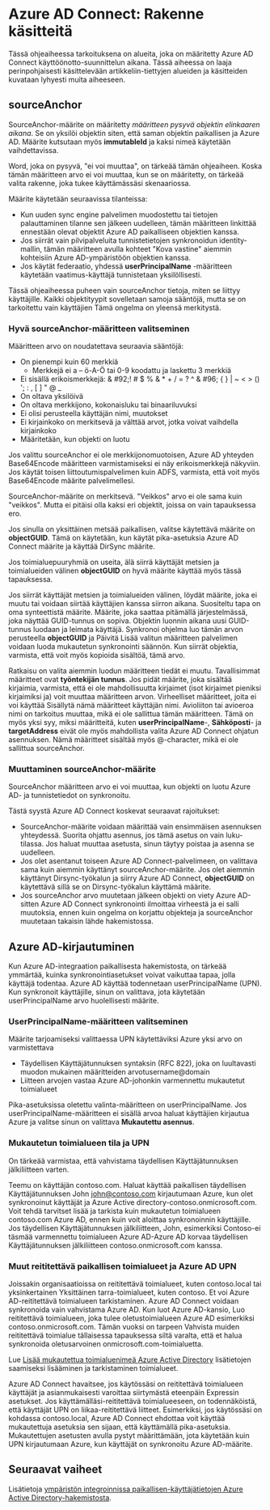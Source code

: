<properties
   pageTitle="Azure AD Connect: Suunnitella käsitteitä | Microsoft Azure"
   description="Tässä ohjeaiheessa kuvataan käyttöönoton suunnittelun tiettyjen alueiden"
   services="active-directory"
   documentationCenter=""
   authors="billmath"
   manager="femila"
   editor=""/>

<tags
   ms.service="active-directory"
   ms.custom = "azure-ad-connect"
   ms.devlang="na"
   ms.topic="article"
   ms.tgt_pltfrm="na"
   ms.workload="Identity"
   ms.date="09/13/2016"
   ms.author="billmath"/>

# <a name="azure-ad-connect-design-concepts"></a>Azure AD Connect: Rakenne käsitteitä
Tässä ohjeaiheessa tarkoituksena on alueita, joka on määritetty Azure AD Connect käyttöönotto-suunnittelun aikana. Tässä aiheessa on laaja perinpohjaisesti käsittelevään artikkeliin-tiettyjen alueiden ja käsitteiden kuvataan lyhyesti muita aiheeseen.

## <a name="sourceanchor"></a>sourceAnchor
SourceAnchor-määrite on määritetty *määritteen pysyvä objektin elinkaaren aikana*. Se on yksilöi objektin siten, että saman objektin paikallisen ja Azure AD. Määrite kutsutaan myös **immutableId** ja kaksi nimeä käytetään vaihdettavissa.

Word, joka on pysyvä, "ei voi muuttaa", on tärkeää tämän ohjeaiheen. Koska tämän määritteen arvo ei voi muuttaa, kun se on määritetty, on tärkeää valita rakenne, joka tukee käyttämässäsi skenaariossa.

Määrite käytetään seuraavissa tilanteissa:

- Kun uuden sync engine palvelimen muodostettu tai tietojen palauttaminen tilanne sen jälkeen uudelleen, tämän määritteen linkittää ennestään olevat objektit Azure AD paikalliseen objektien kanssa.
- Jos siirrät vain pilvipalveluita tunnistetietojen synkronoidun identity-mallin, tämän määritteen avulla kohteet "Kova vastine" aiemmin kohteisiin Azure AD-ympäristöön objektien kanssa.
- Jos käytät federaatio, yhdessä **userPrincipalName** -määritteen käytetään vaatimus-käyttäjä tunnistetaan yksilöllisesti.

Tässä ohjeaiheessa puheen vain sourceAnchor tietoja, miten se liittyy käyttäjille. Kaikki objektityypit sovelletaan samoja sääntöjä, mutta se on tarkoitettu vain käyttäjien Tämä ongelma on yleensä merkitystä.

### <a name="selecting-a-good-sourceanchor-attribute"></a>Hyvä sourceAnchor-määritteen valitseminen
Määritteen arvo on noudatettava seuraavia sääntöjä:

- On pienempi kuin 60 merkkiä
    - Merkkejä ei a – ö-A-Ö tai 0-9 koodattu ja laskettu 3 merkkiä
- Ei sisällä erikoismerkkejä: & #92;! # $ % & * + / = ? ^ & #96; { } | ~ < > () '; : , [ ] " @ _
- On oltava yksilöivä
- On oltava merkkijono, kokonaisluku tai binaariluvuksi
- Ei olisi perusteella käyttäjän nimi, muutokset
- Ei kirjainkoko on merkitsevä ja välttää arvot, jotka voivat vaihdella kirjainkoko
- Määritetään, kun objekti on luotu

Jos valittu sourceAnchor ei ole merkkijonomuotoisen, Azure AD yhteyden Base64Encode määritteen varmistamiseksi ei näy erikoismerkkejä näkyviin. Jos käytät toisen liittoutumispalvelimen kuin ADFS, varmista, että voit myös Base64Encode määrite palvelimellesi.

SourceAnchor-määrite on merkitsevä. "Veikkos" arvo ei ole sama kuin "veikkos". Mutta ei pitäisi olla kaksi eri objektit, joissa on vain tapauksessa ero.

Jos sinulla on yksittäinen metsää paikallisen, valitse käytettävä määrite on **objectGUID**. Tämä on käytetään, kun käytät pika-asetuksia Azure AD Connect määrite ja käyttää DirSync määrite.

Jos toimialuepuuryhmiä on useita, älä siirrä käyttäjät metsien ja toimialueiden välinen **objectGUID** on hyvä määrite käyttää myös tässä tapauksessa.

Jos siirrät käyttäjät metsien ja toimialueiden välinen, löydät määrite, joka ei muutu tai voidaan siirtää käyttäjien kanssa siirron aikana. Suositeltu tapa on oma synteettistä määrite. Määrite, joka saattaa pitämällä järjestelmässä, joka näyttää GUID-tunnus on sopiva. Objektin luonnin aikana uusi GUID-tunnus luodaan ja leimata käyttäjä. Synkronoi ohjelma luo tämän arvon perusteella **objectGUID** ja Päivitä Lisää valitun määritteen palvelimen voidaan luoda mukautetun synkronointi säännön. Kun siirrät objektia, varmista, että voit myös kopioida sisältöä, tämä arvo.

Ratkaisu on valita aiemmin luodun määritteen tiedät ei muutu. Tavallisimmat määritteet ovat **työntekijän tunnus**. Jos pidät määrite, joka sisältää kirjaimia, varmista, että ei ole mahdollisuutta kirjaimet (isot kirjaimet pieniksi kirjaimiksi ja) voit muuttaa määritteen arvon. Virheelliset määritteet, joita ei voi käyttää Sisällytä nämä määritteet käyttäjän nimi. Avioliiton tai avioeroa nimi on tarkoitus muuttaa, mikä ei ole sallittua tämän määritteen. Tämä on myös yksi syy, miksi määritteitä, kuten **userPrincipalName**-, **Sähköposti**- ja **targetAddress** eivät ole myös mahdollista valita Azure AD Connect ohjatun asennuksen. Nämä määritteet sisältää myös @-character, mikä ei ole sallittua sourceAnchor.

### <a name="changing-the-sourceanchor-attribute"></a>Muuttaminen sourceAnchor-määrite
SourceAnchor määritteen arvo ei voi muuttaa, kun objekti on luotu Azure AD- ja tunnistetiedot on synkronoitu.

Tästä syystä Azure AD Connect koskevat seuraavat rajoitukset:

- SourceAnchor-määrite voidaan määrittää vain ensimmäisen asennuksen yhteydessä. Suorita ohjattu asennus, jos tämä asetus on vain luku-tilassa. Jos haluat muuttaa asetusta, sinun täytyy poistaa ja asenna se uudelleen.
- Jos olet asentanut toiseen Azure AD Connect-palvelimeen, on valittava sama kuin aiemmin käyttänyt sourceAnchor-määrite. Jos olet aiemmin käyttänyt Dirsync-työkalun ja siirry Azure AD Connect, **objectGUID** on käytettävä sillä se on Dirsync-työkalun käyttämä määrite.
- Jos sourceAnchor arvo muutetaan jälkeen objekti on viety Azure AD-sitten Azure AD Connect synkronointi ilmoittaa virheestä ja ei salli muutoksia, ennen kuin ongelma on korjattu objekteja ja sourceAnchor muutetaan takaisin lähde hakemistossa.

## <a name="azure-ad-sign-in"></a>Azure AD-kirjautuminen
Kun Azure AD-integraation paikallisesta hakemistosta, on tärkeää ymmärtää, kuinka synkronointiasetukset voivat vaikuttaa tapaa, jolla käyttäjä todentaa. Azure AD käyttää todennetaan userPrincipalName (UPN). Kun synkronoit käyttäjille, sinun on valittava, jota käytetään userPrincipalName arvo huolellisesti määrite.

### <a name="choosing-the-attribute-for-userprincipalname"></a>UserPrincipalName-määritteen valitseminen
Määrite tarjoamiseksi valittaessa UPN käytettäviksi Azure yksi arvo on varmistettava

- Täydellisen Käyttäjätunnuksen syntaksin (RFC 822), joka on luultavasti muodon mukainen määritteiden arvotusername@domain
- Liitteen arvojen vastaa Azure AD-johonkin varmennettu mukautetut toimialueet

Pika-asetuksissa oletettu valinta-määritteen on userPrincipalName. Jos userPrincipalName-määritteen ei sisällä arvoa haluat käyttäjien kirjautua Azure ja valitse sinun on valittava **Mukautettu asennus**.

### <a name="custom-domain-state-and-upn"></a>Mukautetun toimialueen tila ja UPN
On tärkeää varmistaa, että vahvistama täydellisen Käyttäjätunnuksen jälkiliitteen varten.

Teemu on käyttäjän contoso.com. Haluat käyttää paikallisen täydellisen Käyttäjätunnuksen John john@contoso.com kirjautumaan Azure, kun olet synkronoinut käyttäjät ja Azure Active directory-contoso.onmicrosoft.com. Voit tehdä tarvitset lisää ja tarkista kuin mukautetun toimialueen contoso.com Azure AD, ennen kuin voit aloittaa synkronoinnin käyttäjille. Jos täydellisen Käyttäjätunnuksen jälkiliitteen, John, esimerkiksi Contoso-ei täsmää varmennettu toimialueen Azure AD-Azure AD korvaa täydellisen Käyttäjätunnuksen jälkiliitteen contoso.onmicrosoft.com kanssa.

### <a name="non-routable-on-premises-domains-and-upn-for-azure-ad"></a>Muut reititettävä paikallisen toimialueet ja Azure AD UPN
Joissakin organisaatioissa on reititettävä toimialueet, kuten contoso.local tai yksinkertainen Yksittäinen tarra-toimialueet, kuten contoso. Et voi Azure AD-reititettävä toimialueen tarkistaminen. Azure AD Connect voidaan synkronoida vain vahvistama Azure AD. Kun luot Azure AD-kansio, Luo reititettävä toimialueen, joka tulee oletustoimialueen Azure AD esimerkiksi contoso.onmicrosoft.com. Tämän vuoksi on tarpeen Vahvista muiden reititettävä toimialue tällaisessa tapauksessa siltä varalta, että et halua synkronoida oletusarvoinen onmicrosoft.com-toimialuetta.

Lue [Lisää mukautettua toimialuenimeä Azure Active Directory](active-directory-add-domain.md) lisätietojen saamiseksi lisääminen ja tarkistaminen toimialueet.

Azure AD Connect havaitsee, jos käytössäsi on reititettävä toimialueen käyttäjät ja asianmukaisesti varoittaa siirtymästä eteenpäin Expressin asetukset. Jos käyttämälläsi-reititettävä toimialueeseen, on todennäköistä, että käyttäjät UPN on liikaa-reititettävä liitteet. Esimerkiksi, jos käytössäsi on kohdassa contoso.local, Azure AD Connect ehdottaa voit käyttää mukautettuja asetuksia sen sijaan, että käyttämällä pika-asetuksia. Mukautettujen asetusten avulla pystyt määrittämään, jota käytetään kuin UPN kirjautumaan Azure, kun käyttäjät on synkronoitu Azure AD-määrite.

## <a name="next-steps"></a>Seuraavat vaiheet
Lisätietoja [ympäristön integroinnissa paikallisen-käyttäjätietojen Azure Active Directory-hakemistosta](active-directory-aadconnect.md).
